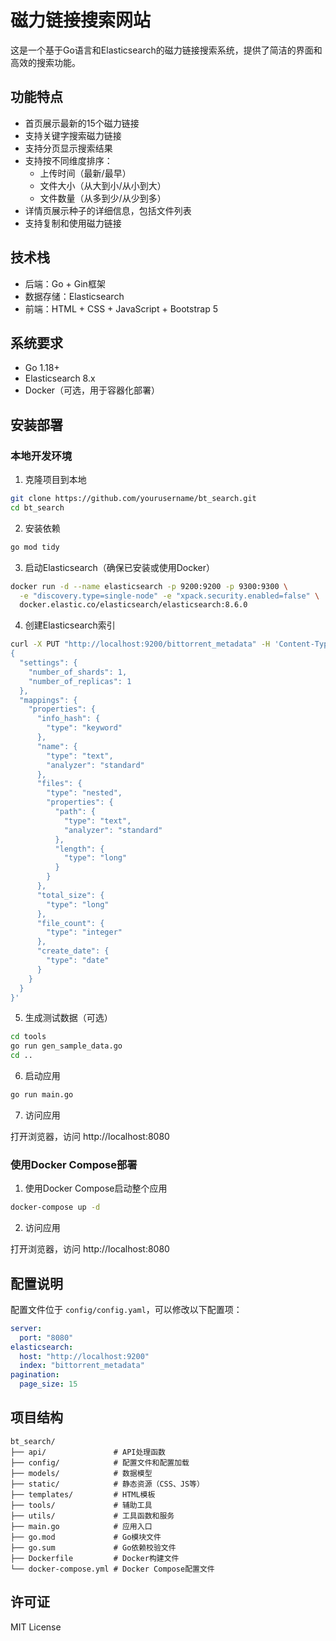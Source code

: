 # 磁力链接搜索网站

这是一个基于Go语言和Elasticsearch的磁力链接搜索系统，提供了简洁的界面和高效的搜索功能。

## 功能特点

- 首页展示最新的15个磁力链接
- 支持关键字搜索磁力链接
- 支持分页显示搜索结果
- 支持按不同维度排序：
  - 上传时间（最新/最早）
  - 文件大小（从大到小/从小到大）
  - 文件数量（从多到少/从少到多）
- 详情页展示种子的详细信息，包括文件列表
- 支持复制和使用磁力链接

## 技术栈

- 后端：Go + Gin框架
- 数据存储：Elasticsearch
- 前端：HTML + CSS + JavaScript + Bootstrap 5

## 系统要求

- Go 1.18+
- Elasticsearch 8.x
- Docker（可选，用于容器化部署）

## 安装部署

### 本地开发环境

1. 克隆项目到本地

```bash
git clone https://github.com/yourusername/bt_search.git
cd bt_search
```

2. 安装依赖

```bash
go mod tidy
```

3. 启动Elasticsearch（确保已安装或使用Docker）

```bash
docker run -d --name elasticsearch -p 9200:9200 -p 9300:9300 \
  -e "discovery.type=single-node" -e "xpack.security.enabled=false" \
  docker.elastic.co/elasticsearch/elasticsearch:8.6.0
```

4. 创建Elasticsearch索引

```bash
curl -X PUT "http://localhost:9200/bittorrent_metadata" -H 'Content-Type: application/json' -d'
{
  "settings": {
    "number_of_shards": 1,
    "number_of_replicas": 1
  },
  "mappings": {
    "properties": {
      "info_hash": {
        "type": "keyword"
      },
      "name": {
        "type": "text",
        "analyzer": "standard"
      },
      "files": {
        "type": "nested",
        "properties": {
          "path": {
            "type": "text",
            "analyzer": "standard"
          },
          "length": {
            "type": "long"
          }
        }
      },
      "total_size": {
        "type": "long"
      },
      "file_count": {
        "type": "integer"
      },
      "create_date": {
        "type": "date"
      }
    }
  }
}'
```

5. 生成测试数据（可选）

```bash
cd tools
go run gen_sample_data.go
cd ..
```

6. 启动应用

```bash
go run main.go
```

7. 访问应用

打开浏览器，访问 http://localhost:8080

### 使用Docker Compose部署

1. 使用Docker Compose启动整个应用

```bash
docker-compose up -d
```

2. 访问应用

打开浏览器，访问 http://localhost:8080

## 配置说明

配置文件位于 `config/config.yaml`，可以修改以下配置项：

```yaml
server:
  port: "8080"
elasticsearch:
  host: "http://localhost:9200"
  index: "bittorrent_metadata"
pagination:
  page_size: 15
```

## 项目结构

```
bt_search/
├── api/               # API处理函数
├── config/            # 配置文件和配置加载
├── models/            # 数据模型
├── static/            # 静态资源（CSS、JS等）
├── templates/         # HTML模板
├── tools/             # 辅助工具
├── utils/             # 工具函数和服务
├── main.go            # 应用入口
├── go.mod             # Go模块文件
├── go.sum             # Go依赖校验文件
├── Dockerfile         # Docker构建文件
└── docker-compose.yml # Docker Compose配置文件
```

## 许可证

MIT License
